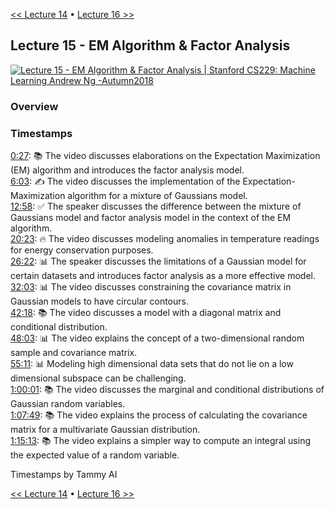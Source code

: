 [<< Lecture 14](lecture_14.md) • [Lecture 16 >>](lecture_16.md)
## Lecture 15 - EM Algorithm & Factor Analysis

[![Lecture 15 - EM Algorithm & Factor Analysis | Stanford CS229: Machine Learning Andrew Ng -Autumn2018](https://markdown-videos-api.jorgenkh.no/url?url=https%3A%2F%2Fwww.youtube.com%2Fwatch%3Fv%3Dtw6cmL5STuY%26list%3DPLoROMvodv4rMiGQp3WXShtMGgzqpfVfbU%26index%3D15)](https://www.youtube.com/watch?v=tw6cmL5STuY&list=PLoROMvodv4rMiGQp3WXShtMGgzqpfVfbU&index=15)

### Overview

### Timestamps
  
[0:27](https://youtu.be/tw6cmL5STuY?si=Xlbnl7Q7hzEEAZ6s&t=27): 📚 The video discusses elaborations on the Expectation Maximization (EM) algorithm and introduces the factor analysis model.  
[6:03](https://youtu.be/tw6cmL5STuY?si=Xlbnl7Q7hzEEAZ6s&t=363): ✍️ The video discusses the implementation of the Expectation-Maximization algorithm for a mixture of Gaussians model.  
[12:58](https://youtu.be/tw6cmL5STuY?si=Xlbnl7Q7hzEEAZ6s&t=778): ✅ The speaker discusses the difference between the mixture of Gaussians model and factor analysis model in the context of the EM algorithm.  
[20:23](https://youtu.be/tw6cmL5STuY?si=Xlbnl7Q7hzEEAZ6s&t=1223): 🔥 The video discusses modeling anomalies in temperature readings for energy conservation purposes.  
[26:22](https://youtu.be/tw6cmL5STuY?si=Xlbnl7Q7hzEEAZ6s&t=1582): 📊 The speaker discusses the limitations of a Gaussian model for certain datasets and introduces factor analysis as a more effective model.  
[32:03](https://youtu.be/tw6cmL5STuY?si=Xlbnl7Q7hzEEAZ6s&t=1923): 📊 The video discusses constraining the covariance matrix in Gaussian models to have circular contours.  
[42:18](https://youtu.be/tw6cmL5STuY?si=Xlbnl7Q7hzEEAZ6s&t=2538): 📚 The video discusses a model with a diagonal matrix and conditional distribution.  
[48:03](https://youtu.be/tw6cmL5STuY?si=Xlbnl7Q7hzEEAZ6s&t=2538): 📊 The video explains the concept of a two-dimensional random sample and covariance matrix.  
[55:11](https://youtu.be/tw6cmL5STuY?si=Xlbnl7Q7hzEEAZ6s&t=3311): 📊 Modeling high dimensional data sets that do not lie on a low dimensional subspace can be challenging.  
[1:00:01](https://youtu.be/tw6cmL5STuY?si=Xlbnl7Q7hzEEAZ6s&t=3601): 📚 The video discusses the marginal and conditional distributions of Gaussian random variables.  
[1:07:49](https://youtu.be/tw6cmL5STuY?si=Xlbnl7Q7hzEEAZ6s&t=4069): 📚 The video explains the process of calculating the covariance matrix for a multivariate Gaussian distribution.  
[1:15:13](https://youtu.be/tw6cmL5STuY?si=Xlbnl7Q7hzEEAZ6s&t=4513): 📚 The video explains a simpler way to compute an integral using the expected value of a random variable.

Timestamps by Tammy AI

[<< Lecture 14](lecture_14.md) • [Lecture 16 >>](lecture_16.md)